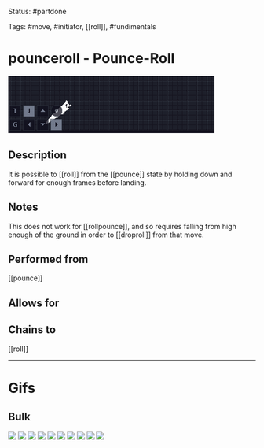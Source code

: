 Status: #partdone

Tags: #move, #initiator, [[roll]], #fundimentals

# pounceroll - Pounce-Roll
<img src=https://raw.githubusercontent.com/LauraHannah44/Rain-World-Movement/main/Files/pounceroll_header.gif>

## Description
It is possible to [[roll]] from the [[pounce]] state by holding down and forward for enough frames before landing. 

## Notes
This does not work for [[rollpounce]], and so requires falling from high enough of the ground in order to [[droproll]] from that move.

## Performed from
[[pounce]]

## Allows for


## Chains to
[[roll]]

___
# Gifs
## Bulk
<img src=https://raw.githubusercontent.com/LauraHannah44/Rain-World-Movement/main/Files/pounceroll_0.gif>

<img src=https://raw.githubusercontent.com/LauraHannah44/Rain-World-Movement/main/Files/pounceroll_1.gif>

<img src=https://raw.githubusercontent.com/LauraHannah44/Rain-World-Movement/main/Files/pounceroll_2.gif>

<img src=https://raw.githubusercontent.com/LauraHannah44/Rain-World-Movement/main/Files/pounceroll_3.gif>

<img src=https://raw.githubusercontent.com/LauraHannah44/Rain-World-Movement/main/Files/pounceroll_4.gif>

<img src=https://raw.githubusercontent.com/LauraHannah44/Rain-World-Movement/main/Files/pounceroll_5.gif>

<img src=https://raw.githubusercontent.com/LauraHannah44/Rain-World-Movement/main/Files/pounceroll_6.gif>

<img src=https://raw.githubusercontent.com/LauraHannah44/Rain-World-Movement/main/Files/pounceroll_7.gif>

<img src=https://raw.githubusercontent.com/LauraHannah44/Rain-World-Movement/main/Files/pounceroll_8.gif>

<img src=https://raw.githubusercontent.com/LauraHannah44/Rain-World-Movement/main/Files/pounceroll_9.gif>
